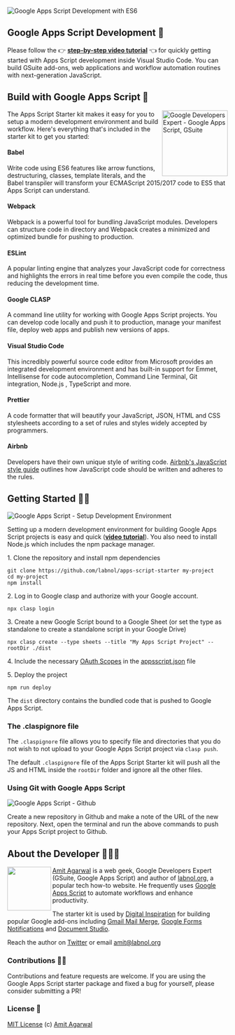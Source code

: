 ![Google Apps Script Development with ES6](https://digitalinspiration.com/images/google-apps-script-development.png)

## Google Apps Script Development 💯

Please follow the 👉 **[step-by-step video tutorial](https://www.youtube.com/watch?v=KxdCIbeO4Uk)** 👈 for quickly getting started with Apps Script development inside Visual Studio Code. You can build GSuite add-ons, web applications and workflow automation routines with next-generation JavaScript.

## Build with Google Apps Script 🚀

<img alt="Google Developers Expert - Google Apps Script, GSuite" align="right" height="150" src="https://i.imgur.com/4URbCoDl.png">

The Apps Script Starter kit makes it easy for you to setup a modern development environment and build workflow. Here's everything that's included in the starter kit to get you started:

#### Babel

Write code using ES6 features like arrow functions, destructuring, classes, template literals, and the Babel transpiler will transform your ECMAScript 2015/2017 code to ES5 that Apps Script can understand.

#### Webpack

Webpack is a powerful tool for bundling JavaScript modules. Developers can structure code in directory and Webpack creates a minimized and optimized bundle for pushing to production.

#### ESLint

A popular linting engine that analyzes your JavaScript code for correctness and highlights the errors in real time before you even compile the code, thus reducing the development time.

#### Google CLASP

A command line utility for working with Google Apps Script projects. You can develop code locally and push it to production, manage your manifest file, deploy web apps and publish new versions of apps.

#### Visual Studio Code

This incredibly powerful source code editor from Microsoft provides an integrated development environment and has built-in support for Emmet, Intellisense for code autocompletion, Command Line Terminal, Git integration, Node.js , TypeScript and more.

#### Prettier

A code formatter that will beautify your JavaScript, JSON, HTML and CSS stylesheets according to a set of rules and styles widely accepted by programmers.

#### Airbnb

Developers have their own unique style of writing code. [Airbnb's JavaScript style guide](https://github.com/airbnb/javascript/blob/master/README.md#airbnb-javascript-style-guide-) outlines how JavaScript code should be written and adheres to the rules.

## Getting Started 🏃🏼

![Google Apps Script - Setup Development Environment](https://www.labnol.org/media/npm-install.gif)

Setting up a modern development environment for building Google Apps Script projects is easy and quick (**[video tutorial](https://www.youtube.com/watch?v=KxdCIbeO4Uk)**). You also need to install Node.js which includes the npm package manager.

1\. Clone the repository and install npm dependencies

```
git clone https://github.com/labnol/apps-script-starter my-project
cd my-project
npm install
```

2\. Log in to Google clasp and authorize with your Google account.

```
npx clasp login
```

3\. Create a new Google Script bound to a Google Sheet (or set the type as standalone to create a standalone script in your Google Drive)

```
npx clasp create --type sheets --title "My Apps Script Project" --rootDir ./dist
```

4\. Include the necessary [OAuth Scopes](https://github.com/labnol/apps-script-starter/blob/master/scopes.md) in the [appsscript.json](https://github.com/labnol/apps-script-starter/blob/master/appsscript.json) file

5\. Deploy the project

```
npm run deploy
```

The `dist` directory contains the bundled code that is pushed to Google Apps Script.

### The .claspignore file

The `.claspignore` file allows you to specify file and directories that you do not wish to not upload to your Google Apps Script project via `clasp push`.

The default `.claspignore` file of the Apps Script Starter kit will push all the JS and HTML inside the `rootDir` folder and ignore all the other files.

### Using Git with Google Apps Script

![Google Apps Script - Github](https://www.labnol.org/media/github-apps-script.png)

Create a new repository in Github and make a note of the URL of the new repository. Next, open the terminal and run the above commands to push your Apps Script project to Github.

## About the Developer 👨🏼‍💻

<img align="left" width="100" height="100" src="https://pbs.twimg.com/profile_images/1144978512832368640/Ej7Zz7E9_400x400.jpg">

[Amit Agarwal](https://digitalinspiration.com/google-developer) is a web geek, Google Developers Expert (GSuite, Google Apps Script) and author of [labnol.org](https://www.labnol.org/), a popular tech how-to website. He frequently uses [Google Apps Script](https://ctrlq.org/) to automate workflows and enhance productivity.

The starter kit is used by [Digital Inspiration](https://digitalinspiration.com/) for building popular Google add-ons including [Gmail Mail Merge](https://chrome.google.com/webstore/detail/mail-merge-with-attachmen/nifmcbjailaccmombpjjpijjbfoicppp), [Google Forms Notifications](https://chrome.google.com/webstore/detail/email-notifications-for-f/acknfdkglemcidajjmehljifccmflhkm) and [Document Studio](https://chrome.google.com/webstore/detail/document-studio/nhgeilcelhkmajkfgmgldbinmgjjajlb).

Reach the author on [Twitter](https://twitter.com/labnol) or email amit@labnol.org

### Contributions 🙏🏼

Contributions and feature requests are welcome. If you are using the Google Apps Script starter package and fixed a bug for yourself, please consider submitting a PR!

### License 📄

[MIT License](https://github.com/labnol/apps-script-starter/blob/master/LICENSE) (c) [Amit Agarwal](https://digitalinspiration.com/google-developer)
